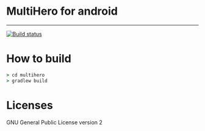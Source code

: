# MultiHero for android

------

[![Build status](https://ci.appveyor.com/api/projects/status/6p814uky0hvqymrm?svg=true)](https://ci.appveyor.com/project/theall68665/android-examples-w3l2p)

# How to build
```cmd
> cd multihero
> gradlew build
```

# Licenses
GNU General Public License version 2
